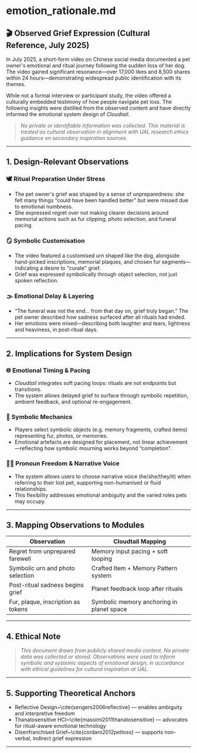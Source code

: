 # emotion_rationale.md

## 🎬 Observed Grief Expression (Cultural Reference, July 2025)

In July 2025, a short-form video on Chinese social media documented a pet owner's emotional and ritual journey following the sudden loss of her dog. The video gained significant resonance—over 17,000 likes and 8,500 shares within 24 hours—demonstrating widespread public identification with its themes.

While not a formal interview or participant study, the video offered a culturally embedded testimony of how people navigate pet loss. The following insights were distilled from the observed content and have directly informed the emotional system design of *Cloudtail*.

> *No private or identifiable information was collected. This material is treated as cultural observation in alignment with UAL research ethics guidance on secondary inspiration sources.*

---

## 1. Design-Relevant Observations

### 🕊️ Ritual Preparation Under Stress
- The pet owner's grief was shaped by a sense of unpreparedness: she felt many things “could have been handled better” but were missed due to emotional numbness.
- She expressed regret over not making clearer decisions around memorial actions such as fur clipping, photo selection, and funeral pacing.

### 🪞 Symbolic Customisation
- The video featured a customised urn shaped like the dog, alongside hand-picked inscriptions, memorial plaques, and chosen fur segments—indicating a desire to "curate" grief.
- Grief was expressed symbolically through object selection, not just spoken reflection.

### 🌫️ Emotional Delay & Layering
- “The funeral was not the end... from that day on, grief truly began.” The pet owner described how sadness surfaced after all rituals had ended.
- Her emotions were mixed—describing both laughter and tears, lightness and heaviness, in post-ritual days.

---

## 2. Implications for System Design

### 🌐 Emotional Timing & Pacing
- *Cloudtail* integrates soft pacing loops: rituals are not endpoints but transitions.
- The system allows delayed grief to surface through symbolic repetition, ambient feedback, and optional re-engagement.

### 🧩 Symbolic Mechanics
- Players select symbolic objects (e.g. memory fragments, crafted items) representing fur, photos, or memories.
- Emotional artefacts are designed for placement, not linear achievement—reflecting how symbolic mourning works beyond “completion”.

### 🧑‍🚀 Pronoun Freedom & Narrative Voice
- The system allows users to choose narrative voice (he/she/they/it) when referring to their lost pet, supporting non-humanised or fluid relationships.
- This flexibility addresses emotional ambiguity and the varied roles pets may occupy.

---

## 3. Mapping Observations to Modules

| Observation                           | Cloudtail Mapping                           |
|--------------------------------------|---------------------------------------------|
| Regret from unprepared farewell      | Memory input pacing + soft looping          |
| Symbolic urn and photo selection     | Crafted Item + Memory Pattern system        |
| Post-ritual sadness begins grief     | Planet feedback loop after rituals          |
| Fur, plaque, inscription as tokens   | Symbolic memory anchoring in planet space   |

---

## 4. Ethical Note

> *This document draws from publicly shared media content. No private data was collected or stored. Observations were used to inform symbolic and systemic aspects of emotional design, in accordance with ethical guidelines for cultural inspiration at UAL.*

---

## 5. Supporting Theoretical Anchors

- Reflective Design~\cite{sengers2006reflective} — enables ambiguity and interpretive freedom
- Thanatosensitive HCI~\cite{massimi2011thanatosensitive} — advocates for ritual-aware emotional technology
- Disenfranchised Grief~\cite{cordaro2012petloss} — supports non-verbal, indirect grief expression

---



